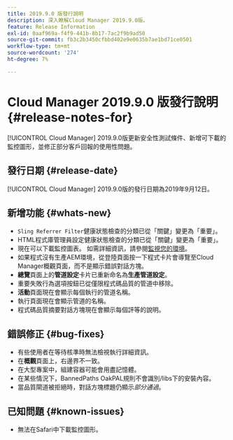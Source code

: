 ```yaml
---
title: 2019.9.0 版發行說明
description: 深入瞭解Cloud Manager 2019.9.0版。
feature: Release Information
exl-id: 0aaf969a-f4f9-441b-8b17-7ac2f9b9ad50
source-git-commit: fb3c2b3450cfbbd402e9e0635b7ae1bd71ce0501
workflow-type: tm+mt
source-wordcount: '274'
ht-degree: 7%

---
```


# Cloud Manager 2019.9.0 版發行說明 {#release-notes-for}

[!UICONTROL Cloud Manager] 2019.9.0版更新安全性測試條件、新增可下載的監控圖形，並修正部分客戶回報的使用性問題。

## 發行日期 {#release-date}

[!UICONTROL Cloud Manager] 2019.9.0版的發行日期為2019年9月12日。

## 新增功能 {#whats-new}

* `Sling Referrer Filter`健康狀態檢查的分類已從「關鍵」變更為「重要」。
* HTML程式庫管理員設定健康狀態檢查的分類已從「關鍵」變更為「重要」。
* 現在可以下載監控圖表。 如需詳細資訊，請參閱[監視您的環境](/help/using/monitoring-environments.md)。
* 如果程式沒有生產AEM環境，從登陸頁面按一下程式卡片會導覽至Cloud Manager概觀頁面，而不是顯示錯誤對話方塊。
* **總覽**&#x200B;頁面上的&#x200B;**管道設定**&#x200B;卡片已重新命名為&#x200B;**生產管道設定**。
* 重要失敗行為選項按鈕已從僅限程式碼品質的管道中移除。
* **活動**&#x200B;頁面現在會顯示每個執行的管道名稱。
* 執行頁面現在會顯示管道的名稱。
* 程式碼品質摘要對話方塊現在會顯示每個評等的說明。

## 錯誤修正 {#bug-fixes}

* 有些使用者在等待核準時無法檢視執行詳細資訊。
* 在&#x200B;**概觀**&#x200B;頁面上，右邊界不一致。
* 在大型專案中，組建容器可能會用盡記憶體。
* 在某些情況下，BannedPaths OakPAL規則不會識別/libs下的安裝內容。
* 當品質閘道被拒絕時，對話方塊標題仍顯示&#x200B;*部分通過*。

## 已知問題 {#known-issues}

* 無法在Safari中下載監控圖形。
